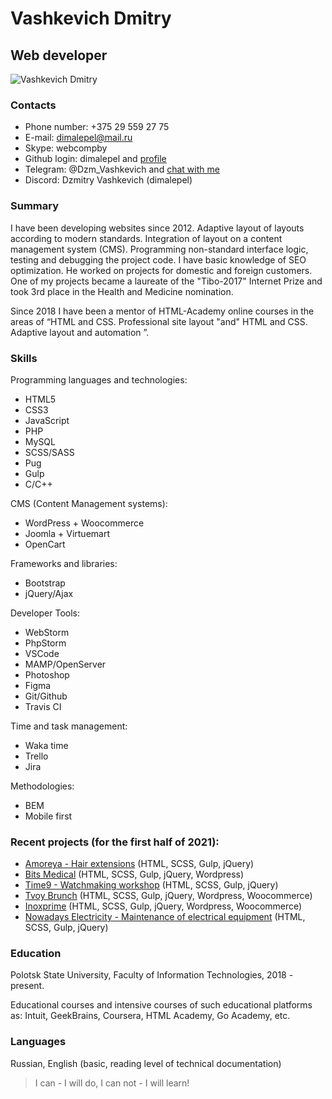 # Vashkevich Dmitry

## Web developer

![Vashkevich Dmitry](https://i.ibb.co/jk4wkKP/pic-my-photo.jpg)

### Contacts
* Phone number: +375 29 559 27 75
* E-mail: dimalepel@mail.ru
* Skype: webcompby
* Github login: dimalepel and [profile](https://github.com/dimalepel)
* Telegram: @Dzm_Vashkevich and [chat with me](https://t.me/Dzm_Vashkevich)
* Discord: Dzmitry Vashkevich (dimalepel)

### Summary
I have been developing websites since 2012. Adaptive layout of layouts according to modern standards. Integration of layout on a content management system (CMS). Programming non-standard interface logic, testing and debugging the project code. I have basic knowledge of SEO optimization. He worked on projects for domestic and foreign customers. One of my projects became a laureate of the "Tibo-2017" Internet Prize and took 3rd place in the Health and Medicine nomination.

Since 2018 I have been a mentor of HTML-Academy online courses in the areas of “HTML and CSS. Professional site layout "and" HTML and CSS. Adaptive layout and automation ”.

### Skills
Programming languages and technologies:
* HTML5
* CSS3
* JavaScript
* PHP
* MySQL
* SCSS/SASS
* Pug
* Gulp
* C/C++

CMS (Content Management systems):
* WordPress + Woocommerce
* Joomla + Virtuemart
* OpenCart

Frameworks and libraries:
* Bootstrap
* jQuery/Ajax

Developer Tools:
* WebStorm
* PhpStorm
* VSCode
* MAMP/OpenServer
* Photoshop
* Figma
* Git/Github
* Travis CI

Time and task management:
* Waka time
* Trello
* Jira

Methodologies:
* BEM
* Mobile first

### Recent projects (for the first half of 2021):
* [Amoreya - Hair extensions](https://amoreya.ru/) (HTML, SCSS, Gulp, jQuery)
*	[Bits Medical](https://www.bits-medical.de/) (HTML, SCSS, Gulp, jQuery, Wordpress)
*	[Time9 - Watchmaking workshop](https://time9.ru/) (HTML, SCSS, Gulp, jQuery)
* [Tvoy Brunch](https://tvoybrunch.by/) (HTML, SCSS, Gulp, jQuery, Wordpress, Woocommerce)
*	[Inoxprime](https://inoxprime.by/) (HTML, SCSS, Gulp, jQuery, Wordpress, Woocommerce)
*	[Nowadays Electricity - Maintenance of electrical equipment](https://nwdelectricity.ru/) (HTML, SCSS, Gulp, jQuery)

### Education
Polotsk State University, Faculty of Information Technologies, 2018 - present.

Educational courses and intensive courses of such educational platforms as: Intuit, GeekBrains, Coursera, HTML Academy, Go Academy, etc.

### Languages
Russian, English (basic, reading level of technical documentation)

> I can - I will do, I can not - I will learn!